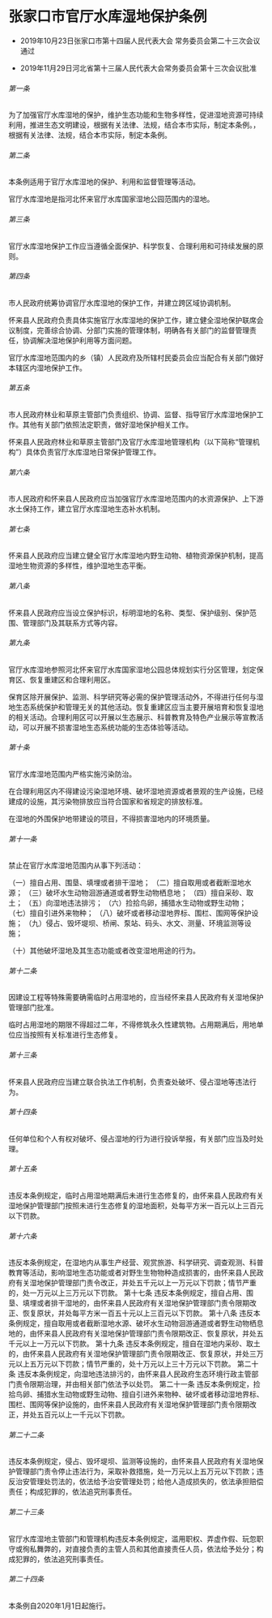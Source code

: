 # 张家口市官厅水库湿地保护条例

- 2019年10月23日张家口市第十四届人民代表大会
  常务委员会第二十三次会议通过

- 2019年11月29日河北省第十三届人民代表大会常务委员会第十三次会议批准

<!-- INFO END -->

###### 第一条

为了加强官厅水库湿地的保护，维护生态功能和生物多样性，促进湿地资源可持续利用，推进生态文明建设，根据有关法律、法规，结合本市实际，制定本条例。，根据有关法律、法规，结合本市实际，制定本条例。

###### 第二条

本条例适用于官厅水库湿地的保护、利用和监督管理等活动。

官厅水库湿地是指河北怀来官厅水库国家湿地公园范围内的湿地。

###### 第三条

官厅水库湿地保护工作应当遵循全面保护、科学恢复、合理利用和可持续发展的原则。

###### 第四条

市人民政府统筹协调官厅水库湿地的保护工作，并建立跨区域协调机制。

怀来县人民政府负责具体实施官厅水库湿地的保护工作，建立健全湿地保护联席会议制度，完善综合协调、分部门实施的管理体制，明确各有关部门的监督管理责任，协调解决湿地保护利用等方面问题。

官厅水库湿地范围内的乡（镇）人民政府及所辖村民委员会应当配合有关部门做好本辖区内湿地保护工作。

###### 第五条

市人民政府林业和草原主管部门负责组织、协调、监督、指导官厅水库湿地保护工作。其他有关部门依照法定职责，做好湿地保护相关工作。

怀来县人民政府林业和草原主管部门及官厅水库湿地管理机构（以下简称“管理机构”）具体负责官厅水库湿地日常保护管理工作。

###### 第六条

市人民政府和怀来县人民政府应当加强官厅水库湿地范围内的水资源保护、上下游水土保持工作，建立官厅水库湿地生态补水机制。

###### 第七条

怀来县人民政府应当建立健全官厅水库湿地内野生动物、植物资源保护机制，提高湿地生物资源的多样性，维护湿地生态平衡。

###### 第八条

怀来县人民政府应当设立保护标识，标明湿地的名称、类型、保护级别、保护范围、管理部门及其联系方式等内容。

###### 第九条

官厅水库湿地参照河北怀来官厅水库国家湿地公园总体规划实行分区管理，划定保育区、恢复重建区和合理利用区。

保育区除开展保护、监测、科学研究等必需的保护管理活动外，不得进行任何与湿地生态系统保护和管理无关的其他活动。恢复重建区应当主要开展培育和恢复湿地的相关活动。合理利用区可以开展以生态展示、科普教育及特色产业展示等宣教活动，可以开展不损害湿地生态系统功能的生态体验等活动。

###### 第十条

官厅水库湿地范围内严格实施污染防治。

在合理利用区内不得建设污染湿地环境、破坏湿地资源或者景观的生产设施，已经建成的设施，其污染物排放应当符合国家和省规定的排放标准。

在湿地的外围保护地带建设的项目，不得损害湿地内的环境质量。

###### 第十一条

禁止在官厅水库湿地范围内从事下列活动：

（一）擅自占用、围垦、填埋或者排干湿地； （二）擅自取用或者截断湿地水源； （三）破坏水生动物洄游通道或者野生动物栖息地； （四）擅自采砂、取土； （五）向湿地违法排污； （六）捡拾鸟卵，捕猎水生动物或野生动物； （七）擅自引进外来物种； （八）破坏或者移动湿地界标、围栏、围网等保护设施； （九）侵占、毁坏堤坝、桥闸、泵站、码头、水文、测量、环境监测等设施；

（十）其他破坏湿地及其生态功能或者改变湿地用途的行为。

###### 第十二条

因建设工程等特殊需要确需临时占用湿地的，应当经怀来县人民政府有关湿地保护管理部门批准。

临时占用湿地的期限不得超过二年，不得修筑永久性建筑物。占用期满后，用地单位应当按照有关标准进行生态修复。

###### 第十三条

怀来县人民政府应当建立联合执法工作机制，负责查处破坏、侵占湿地等违法行为。

###### 第十四条

任何单位和个人有权对破坏、侵占湿地的行为进行投诉举报，有关部门应当及时处理。

###### 第十五条

违反本条例规定，临时占用湿地期满后未进行生态修复的，由怀来县人民政府有关湿地保护管理部门按照未进行生态修复的湿地面积，处每平方米一百元以上三百元以下罚款。

###### 第十六条

违反本条例规定，在湿地内从事生产经营、观赏旅游、科学研究、调查观测、科普教育等活动，影响湿地生态功能或者对野生生物物种造成损害的，由怀来县人民政府有关湿地保护管理部门责令改正，并处五千元以上一万元以下罚款；情节严重的，处一万元以上三万元以下罚款。 第十七条 违反本条例规定，擅自占用、围垦、填埋或者排干湿地的，由怀来县人民政府有关湿地保护管理部门责令限期改正、恢复原状，并处每平方米一百五十元以上三百元以下罚款。 第十八条 违反本条例规定，擅自取用或者截断湿地水源、破坏水生动物洄游通道或者野生动物栖息地的，由怀来县人民政府有关湿地保护管理部门责令限期改正、恢复原状，并处五千元以上一万元以下罚款。 第十九条 违反本条例规定，擅自在湿地内采砂、取土的，由怀来县人民政府有关湿地保护管理部门责令限期改正、恢复原状，并处三万元以上五万元以下罚款；情节严重的，处十万元以上三十万元以下罚款。 第二十条 违反本条例规定，向湿地违法排污的，由怀来县人民政府生态环境行政主管部门责令限期治理，并由相关部门依法予以处罚。 第二十一条 违反本条例规定，捡拾鸟卵、捕猎水生动物或野生动物、擅自引进外来物种、破坏或者移动湿地界标、围栏、围网等保护设施的，由怀来县人民政府有关湿地保护管理部门责令限期改正，并处五百元以上一千元以下罚款。

###### 第二十二条

违反本条例规定，侵占、毁坏堤坝、监测等设施的，由怀来县人民政府有关湿地保护管理部门责令停止违法行为，采取补救措施，处一万元以上五万元以下罚款；违反治安管理处罚法的，依法给予治安管理处罚；给他人造成损失的，依法承担赔偿责任；构成犯罪的，依法追究刑事责任。

###### 第二十三条

官厅水库湿地主管部门和管理机构违反本条例规定，滥用职权、弄虚作假、玩忽职守或徇私舞弊的，对直接负责的主管人员和其他直接责任人员，依法给予处分；构成犯罪的，依法追究刑事责任。

###### 第二十四条

本条例自2020年1月1日起施行。
